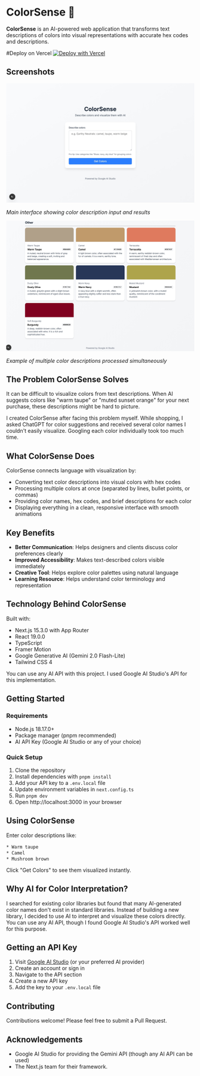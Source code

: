# ColorSense 🎨

**ColorSense** is an AI-powered web application that transforms text descriptions of colors into visual representations with accurate hex codes and descriptions.

#Deploy on Vercel
[![Deploy with Vercel](https://vercel.com/button)](https://vercel.com/new/clone?repository-url=https://github.com/tvschaitanya/colorsense)

## Screenshots

![ColorSense Demo](/screenshots/Main-Interface.jpeg)

_Main interface showing color description input and results_

![Multiple Color Results](/screenshots/Results-Output.jpeg)

_Example of multiple color descriptions processed simultaneously_

## The Problem ColorSense Solves

It can be difficult to visualize colors from text descriptions. When AI suggests colors like "warm taupe" or "muted sunset orange" for your next purchase, these descriptions might be hard to picture.

I created ColorSense after facing this problem myself. While shopping, I asked ChatGPT for color suggestions and received several color names I couldn't easily visualize. Googling each color individually took too much time.

## What ColorSense Does

ColorSense connects language with visualization by:

- Converting text color descriptions into visual colors with hex codes
- Processing multiple colors at once (separated by lines, bullet points, or commas)
- Providing color names, hex codes, and brief descriptions for each color
- Displaying everything in a clean, responsive interface with smooth animations

## Key Benefits

- **Better Communication**: Helps designers and clients discuss color preferences clearly
- **Improved Accessibility**: Makes text-described colors visible immediately
- **Creative Tool**: Helps explore color palettes using natural language
- **Learning Resource**: Helps understand color terminology and representation

## Technology Behind ColorSense

Built with:

- Next.js 15.3.0 with App Router
- React 19.0.0
- TypeScript
- Framer Motion
- Google Generative AI (Gemini 2.0 Flash-Lite)
- Tailwind CSS 4

You can use any AI API with this project. I used Google AI Studio's API for this implementation.

## Getting Started

### Requirements

- Node.js 18.17.0+
- Package manager (pnpm recommended)
- AI API Key (Google AI Studio or any of your choice)

### Quick Setup

1. Clone the repository
2. Install dependencies with `pnpm install`
3. Add your API key to a `.env.local` file
4. Update environment variables in `next.config.ts`
5. Run `pnpm dev`
6. Open http://localhost:3000 in your browser

## Using ColorSense

Enter color descriptions like:

```
* Warm taupe
* Camel
* Mushroom brown
```

Click "Get Colors" to see them visualized instantly.

## Why AI for Color Interpretation?

I searched for existing color libraries but found that many AI-generated color names don't exist in standard libraries. Instead of building a new library, I decided to use AI to interpret and visualize these colors directly. You can use any AI API, though I found Google AI Studio's API worked well for this purpose.

## Getting an API Key

1. Visit [Google AI Studio](https://ai.google.dev/) (or your preferred AI provider)
2. Create an account or sign in
3. Navigate to the API section
4. Create a new API key
5. Add the key to your `.env.local` file

## Contributing

Contributions welcome! Please feel free to submit a Pull Request.

## Acknowledgements

- Google AI Studio for providing the Gemini API (though any AI API can be used)
- The Next.js team for their framework.
